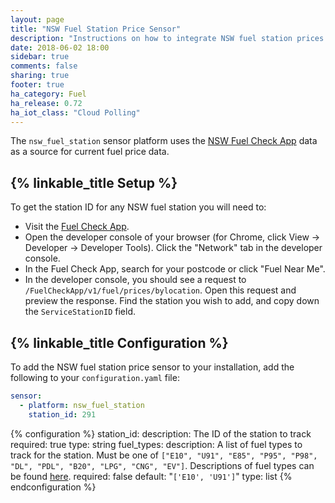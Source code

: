 ```yaml
---
layout: page
title: "NSW Fuel Station Price Sensor"
description: "Instructions on how to integrate NSW fuel station prices into Home Assistant."
date: 2018-06-02 18:00
sidebar: true
comments: false
sharing: true
footer: true
ha_category: Fuel
ha_release: 0.72
ha_iot_class: "Cloud Polling"
---
```


The `nsw_fuel_station` sensor platform uses the [NSW Fuel Check App](https://www.fuelcheck.nsw.gov.au/app) data as a source for current fuel price data.

## {% linkable_title Setup %}

To get the station ID for any NSW fuel station you will need to:

- Visit the [Fuel Check App](https://www.fuelcheck.nsw.gov.au/app).
- Open the developer console of your browser (for Chrome, click View -> Developer -> Developer Tools). Click the "Network" tab in the developer console.
- In the Fuel Check App, search for your postcode or click "Fuel Near Me".
- In the developer console, you should see a request to `/FuelCheckApp/v1/fuel/prices/bylocation`. Open this request and preview the response. Find the station you wish to add, and copy down the `ServiceStationID` field.  

## {% linkable_title Configuration %}

To add the NSW fuel station price sensor to your installation, add the following to your `configuration.yaml` file:

```yaml
sensor:
  - platform: nsw_fuel_station
    station_id: 291
``` 

{% configuration %}
station_id:
  description: The ID of the station to track
  required: true
  type: string
fuel_types:
  description: A list of fuel types to track for the station. Must be one of `["E10", "U91", "E85", "P95", "P98", "DL", "PDL", "B20", "LPG", "CNG", "EV"]`. Descriptions of fuel types can be found [here](https://www.fuelcheck.nsw.gov.au/App/Home/FuelTypes).
  required: false
  default: "`['E10', 'U91']`"
  type: list
{% endconfiguration %}  
